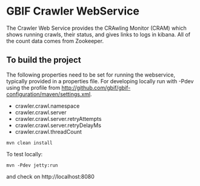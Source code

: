 # GBIF Crawler WebService

The Crawler Web Service provides the CRAwling Monitor (CRAM) which shows running crawls, their status, and gives links to logs in kibana. All of the count data comes from Zookeeper.

## To build the project

The following properties need to be set for running the webservice, typically provided in a properties file. For developing locally run with -Pdev using the profile from http://github.com/gbif/gbif-configuration/maven/settings.xml.

- crawler.crawl.namespace
- crawler.crawl.server
- crawler.crawl.server.retryAttempts
- crawler.crawl.server.retryDelayMs
- crawler.crawl.threadCount

````
mvn clean install
````

To test locally:

````
mvn -Pdev jetty:run
````

and check on http://localhost:8080


